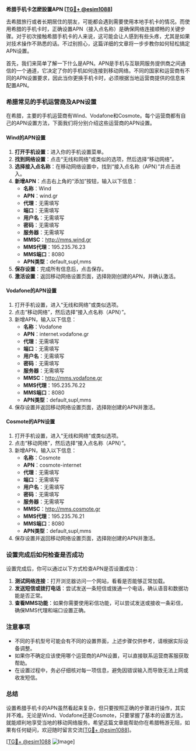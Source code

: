 **希腊手机卡怎麽設置APN [[TG💪+ @esim1088](https://t.me/s/esim1088)]**

去希腊旅行或者长期居住的朋友，可能都会遇到需要使用本地手机卡的情况。而使用希腊的手机卡时，正确设置APN（接入点名称）是确保网络连接顺畅的关键步骤。对于初次接触希腊手机卡的人来说，这可能会让人感到有些头疼，尤其是如果对技术操作不熟悉的话。不过别担心，这篇详细的文章将一步步教你如何轻松搞定APN设置。

首先，我们来简单了解一下什么是APN。APN是手机与互联网服务提供商之间通信的一个通道，它决定了你的手机如何连接到移动网络。不同的国家和运营商有不同的APN设置要求，因此当你更换手机卡时，必须根据当地运营商提供的信息来配置APN。

### 希腊常见的手机运营商及APN设置

在希腊，主要的手机运营商有Wind、Vodafone和Cosmote。每个运营商都有自己的APN设置方法，下面我们将分别介绍这些运营商的APN设置。

#### Wind的APN设置

1. **打开手机设置**：进入你的手机设置菜单。
2. **找到网络设置**：点击“无线和网络”或类似的选项，然后选择“移动网络”。
3. **选择接入点名称**：在移动网络设置中，找到“接入点名称（APN）”并点击进入。
4. **新增APN**：点击右上角的“添加”按钮，输入以下信息：
   - **名称**：Wind
   - **APN**：wind.gr
   - **代理**：无需填写
   - **端口**：无需填写
   - **用户名**：无需填写
   - **密码**：无需填写
   - **服务器**：无需填写
   - **MMSC**：http://mms.wind.gr
   - **MMS代理**：195.235.76.23
   - **MMS端口**：8080
   - **APN类型**：default,supl,mms
5. **保存设置**：完成所有信息后，点击保存。
6. **激活设置**：返回移动网络设置页面，选择刚刚创建的APN，并确认激活。

#### Vodafone的APN设置

1. 打开手机设置，进入“无线和网络”或类似选项。
2. 点击“移动网络”，然后选择“接入点名称（APN）”。
3. 新增APN，输入以下信息：
   - **名称**：Vodafone
   - **APN**：internet.vodafone.gr
   - **代理**：无需填写
   - **端口**：无需填写
   - **用户名**：无需填写
   - **密码**：无需填写
   - **服务器**：无需填写
   - **MMSC**：http://mms.vodafone.gr
   - **MMS代理**：195.235.76.22
   - **MMS端口**：8080
   - **APN类型**：default,supl,mms
4. 保存设置并返回移动网络设置页面，选择刚创建的APN并激活。

#### Cosmote的APN设置

1. 打开手机设置，进入“无线和网络”或类似选项。
2. 点击“移动网络”，然后选择“接入点名称（APN）”。
3. 新增APN，输入以下信息：
   - **名称**：Cosmote
   - **APN**：cosmote-internet
   - **代理**：无需填写
   - **端口**：无需填写
   - **用户名**：无需填写
   - **密码**：无需填写
   - **服务器**：无需填写
   - **MMSC**：http://mms.cosmote.gr
   - **MMS代理**：195.235.76.21
   - **MMS端口**：8080
   - **APN类型**：default,supl,mms
4. 保存设置并返回移动网络设置页面，选择刚创建的APN并激活。

### 设置完成后如何检查是否成功

设置完成后，你可以通过以下方式检查APN是否设置成功：

1. **测试网络连接**：打开浏览器访问一个网站，看看是否能够正常加载。
2. **发送短信或拨打电话**：尝试发送一条短信或拨通一个电话，确认语音和数据功能是否正常。
3. **查看MMS功能**：如果你需要使用彩信功能，可以尝试发送或接收一条彩信，确保MMS代理和端口设置正确。

### 注意事项

- 不同的手机型号可能会有不同的设置界面，上述步骤仅供参考，请根据实际设备调整。
- 如果你不确定应该使用哪个运营商的APN设置，可以直接联系运营商客服获取帮助。
- 在设置过程中，务必仔细核对每一项信息，避免因错误输入而导致无法上网或收发短信。

### 总结

设置希腊手机卡的APN虽然看起来复杂，但只要按照正确的步骤进行操作，其实并不难。无论是Wind、Vodafone还是Cosmote，只要掌握了基本的设置方法，就能顺利地享受当地的移动网络服务。希望这篇文章能帮助你在希腊畅游无阻，如果有任何疑问，欢迎随时留言交流[[TG💪+ @esim1088](https://t.me/s/esim1088)]。

[[TG💪+ @esim1088](https://t.me/s/esim1088) ![Image](https://i.postimg.cc/4NQfJmqS/Snipaste-2025-05-13-00-14-12.png)]